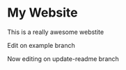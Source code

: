 # My Website

This is a really awesome webstite

Edit on example branch

Now editing on update-readme branch
